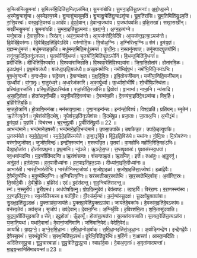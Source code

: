 

  
स॒मित्स॑मित्सु॒मनाः॑। स॒मित्स॑मि॒दिति॑स॒मित्ऽस॑मित्। सु॒मना॑बोधि। सु॒मना॒इति॑सु॒ऽमनाः॑। अ॒बो॒ध्य॒स्मे। अ॒स्मेशु॒चाशु॑चा। अ॒स्मेइत्य॒स्मे। शु॒चाशु॑चासुम॒तिं। शु॒चाशु॒चेति॑शु॒चाऽशु॑चा। सु॒म॒तिंरा॑सि। सु॒म॒तिमिति॑सु॒ऽम॒तिं। रा॒सि॒वस्वः॑। वस्व॒इति॒वस्वः॑॥ आदे॑व। दे॒व॒दे॒वान्। दे॒वान्य॒जथा॑य। य॒जथा॑यवक्षि। व॒क्षि॒सखा॑। सखा॒सखी॑न्। सखी॑न्त्सु॒मनाः॑। सु॒मना॑यक्षि। सु॒मना॒इति॑सु॒ऽमनाः॑। य॒क्ष्य॒ग्ने॒। अ॒ग्न॒इत्य॑ग्ने॥  
यन्दे॒वासः॑। दे॒वास॒स्त्रिः। त्रिर॑हन्। अह्॑ना॒यज॑न्ते। आ॒यज॑न्तेदि॒वेदि॑वे। आ॒यज॑न्त॒इत्या॒ऽयज॑न्ते। दि॒वेदि॑वे॒वरु॑णः। दि॒वेदि॑व॒इति॑दि॒वेऽदि॑वे। वरु॑णोमि॒त्रः। मि॒त्रोअ॒ग्निः। अ॒ग्निरित्य॒ग्निः॥ सेमं। इ॒मंय॒ज्ञं। य॒ज्ञम्मधु॑मन्तं। मधु॑मन्तङ्कृधि। मधु॑मन्त॒मिति॒मधु॑ऽमन्तं। कृ॒धी॒नः॒। न॒स्तनू॑नपात्। तनू॑नपाद्घॄ॒॒तयो॑निं। तनू॑नपा॒दिति॒तनू॑ऽनपात्। घृ॒तयो॑निंवि॒धन्तं॑। घृ॒तयो॑नि॒मिति॑घृ॒तऽयो॑निं। वि॒धन्त॒मिति॑वि॒धन्तं॑॥  
प्रदीधि॑तिः। दीधि॑तिर्वि॒श्ववा॑रा। वि॒श्ववा॑राजिहाति। वि॒श्ववा॒रेति॑वि॒श्वऽवा॑रा। जि॒गा॒ति॒होता॑रं। होता॑रमि॒ळः। इ॒ळःप्र॑थ॒मं। प्र॒थ॒मंयज॑ध्यै। यज॑ध्या॒इति॒यज॑ध्यै॥ अच्छा॒नमो॑भिः। नमो॑भिर्वृष॒भं। नमो॑भि॒रिति॒नमः॑ऽभिः। वृ॒ष॒भंव॒न्दध्यै॑। व॒न्दध्यै॒सः। सदे॒वान्। दे॒वान्य॑क्षत्। य॒क्ष॒दि॒षि॒तः। इ॒षि॒तोयजी॑यान्। यजी॑या॒निति॒यजी॑यान्॥  
ऊ॒र्ध्वोवां॑। वां॒गा॒तुः। गा॒तुर॑ध्व॒रे। अ॒ध्व॒रेअ॑कारि। अ॒का॒र्यू॒र्ध्वा। ऊ॒र्ध्वाशो॒चींषि॑। शो॒चींषि॒प्रस्थि॑ता। प्रस्थि॑ता॒रजां॑सि। प्रस्थि॒तेति॒प्रऽस्थि॑ता। रजां॒सीति॒रजां॑सि॥ दि॒वोवा॑। वा॒नाभा॑। नाभा॒नि। न्य॑सादि। अ॒सा॒दि॒होता॑। होता॑स्तृणी॒महि॑। स्तृ॒णी॒महि॑दे॒वव्य॑चाः। दे॒वव्य॑चा॒वि। दे॒वव्य॑चा॒इति॑दे॒वऽव्य॑चा। विब॒र्हिः। ब॒र्हिरिति॑ब॒र्हिः॥  
स॒प्तहो॒त्राणि॑। हो॒त्राणि॒मन॑सा। मन॑सावृणा॒नाः। वृ॒णा॒नाइन्व॑न्तः। इन्व॑न्तो॒विश्वं॑। विश्वं॒प्रति॑। प्रति॑यन्। य्नृ॒तेन॑। ऋ॒तेनेत्यृ॒तेन॑॥ नृ॒पेश॑सोवि॒दथे॑षु। नृ॒पेश॑स॒इति॑नृ॒ऽपेश॑सः। वि॒दथे॑षु॒प्र। प्रजा॒ताः। जा॒ताअ॒भि। अ॒भी३॒॑मं। इ॒मंय॒ज्ञं। य॒ज्ञंवि। विच॑रन्त। च॒र॒न्त॒पू॒र्वीः। पू॒र्वीरिति॑पू॒र्वीः॥ 22 ॥  
आभन्द॑माने। भन्द॑मानेउ॒षसौ॑। भन्द॑माने॒इति॒भन्द॑माने। उ॒षसा॒उपा॑के। उपा॑केउ॒त। उपा॑के॒इत्युपा॑के। उ॒तस्म॑येते। स्म॒ये॒ते॒त॒न्वा॑। स्म॒ये॒ते॒इति॑स्मयेते। त॒न्वा॒३॒॑विू॑पे। विू॑पे॒इति॒विरू॑पे॥ यथा॑नः। नो॒मि॒त्रः। मि॒त्रोवरु॑णः। वरु॑णो॒जुजो॑षत्। जुजो॑ष॒दिन्द्रः॑। इन्द्रो॑म॒रुत्वा॑न्। म॒रुत्वाँउ॒त। उ॒तवा॑। वा॒महो॑भिः महो॑भि॒रिति॒महः॑ऽभिः॥  
दैव्या॒होता॑रा। होता॑राप्रथ॒मा। प्र॒थ॒मानि। न्यृ॑ञ्जे। ऋ॒ञ्जे॒स॒प्त। स॒प्तपृ॒क्षासः॑। पृ॒क्षास॑स्स्व॒धया॑। स्व॒धया॑मदन्ति। म॒द॒न्तीति॑मदन्ति॥ ऋ॒तंशं॑सन्तः। शं॑सन्तऋ॒तं। ऋ॒तमित्। इत्ते। तआ॑हुः। आ॒हु॒रनु॑। अनु॑व्र॒तं। व्र॒तंव्र॑त॒पाः। व्र॒त॒पादीध्या॑नाः। व्र॒त॒पाइति॑व्र॒त॒ऽपाः। दीध्या॑ना॒इति॒दीध्या॑नाः॥  
आभार॑ती। भार॑ती॒भार॑तीभिः। भार॑तीभिस्स॒जोषाः॑। स॒जोषा॒इळा॑। स॒जोषा॒इति॑स॒ऽजोषाः॑। इळा॑दे॒वैः। दे॒वैर्म॑नु॒ष्ये॑भिः। म॒नु॒ष्ये॑भिर॒ग्निः। अ॒ग्निरित्य॒ग्निः॥ सर॑स्वतीसार॒स्वतेभिः॑। सा॒र॒स्वतेभि॑र॒र्वाक्। अ॒र्वाक्ति॒स्रः। ति॒स्रोदे॒वीः। दे॒वीर्ब॒हिः। ब॒र्हिरेदं। एदं। इ॒दंस॑दन्तु। स॒द॒न्त्विति॑सदन्तु॥  
त्नः॑। न॒स्तुरीपं॑। तु॒रीप॒मध॑। अध॑पोषयि॒त्नु। पो॒ष॒यि॒त्नुदेव॑। देव॑त्वष्टः। त्व॒ष्ट॒र्वि। विर॑रा॒णः। र॒रा॒णस्स्य॑स्व। र॒र॒णइति॑र॒र॒णः। स्य॒स्वेति॑स्यस्व॥ यतो॑वी॒रः। वी॒रःक॑र्म॒ण्यः॑। क॒र्म॒ण्य॑स्सु॒दक्षः॑। सु॒दक्षो॑यु॒क्तग्रा॑वा। सु॒दक्ष॒इति॑सु॒ऽदक्षः॑। यु॒क्ताग्रा॑वा॒जाय॑ते। यु॒क्तग्रा॒वेति॑यु॒क्तऽग्रा॑वा। जाय॑तेदे॒वका॑मः। दे॒वका॑म॒इति॑दे॒वऽका॑मः॥  
वन॑स्प॒तेव॑। अव॑सृज। सृ॒जोप॑। उप॑दे॒वान्। दे॒वान॒ग्निः। अ॒ग्निर्ह॒विः। ह॒विश्श॑मि॒ता। श॒मि॒तासू॑दयाति। सू॒द॒या॒तीति॑सूदयाति॥ सेत्। इदु॒होता॑। ऊँ॒इत्यूँ॑। होता॑स॒त्यत॑रा। स॒त्यत॑रायजाति। स॒त्यत॒रेति॑स॒त्यऽत॑रा। य॒जा॒ति॒यथा॑। यथा॑दे॒वानां॑। दे॒वानां॒जनि॑मानि। जनि॑मानि॒वेद॑। वेदेति॒वेद॑॥  
आया॑हि। या॒ह्य॒ग्ने॒। अ॒ग्ने॒स॒मि॒धा॒नः। स॒मि॒धा॒नोअ॒र्वाक्। स॒मि॒धा॒नइति॑सं॒ऽइ॒धा॒नः। अ॒र्वाङ्गिन्द्रे॑ण। इन्द्रे॑णदे॒वैः। दे॒वैस्स॒रथं॑। स॒रथं॑तु॒रेभिः॑। स॒रथ॒मिति॑स॒ऽरथं॑। तु॒रेभि॒रिति॑तु॒रेभिः॑॥ ब॒र्हिर्नः॑। न॒आस्तां॑। आस्ता॒मदि॑तिः। अदि॑तिस्सुपु॒त्रा। सु॒पु॒त्रास्वाहा॑। सु॒पु॒त्रेति॑सु॒ऽपु॒त्रा। स्वाहा॑दे॒वाः। दे॒वाअ॒मृताः॑। अ॒मृता॑मादयन्तां। मा॒द॒य॒न्तामिति॑मादयन्तां॥ 23 ॥  
